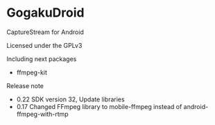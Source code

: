 GogakuDroid
===========

CaptureStream for Android  

Licensed under the GPLv3  

Including next packages
 * ffmpeg-kit

Release note
 * 0.22 SDK version 32, Update libraries
 * 0.17 Changed FFmpeg library to mobile-ffmpeg instead of android-ffmpeg-with-rtmp



